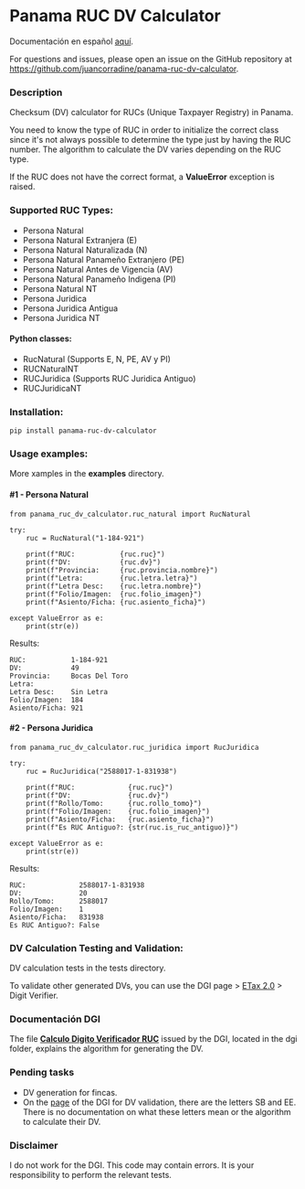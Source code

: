 # Panama RUC DV Calculator

Documentación en español [aquí](./README_ES.md).

For questions and issues, please open an issue on the GitHub repository
at https://github.com/juancorradine/panama-ruc-dv-calculator.

### Description

Checksum (DV) calculator for RUCs (Unique Taxpayer Registry) in Panama.

You need to know the type of RUC in order to initialize the correct class since it's not always possible to determine
the type just by having the RUC number. The algorithm to calculate the DV varies depending on the RUC type.

If the RUC does not have the correct format, a __ValueError__ exception is raised.

### Supported RUC Types:

* Persona Natural
* Persona Natural Extranjera (E)
* Persona Natural Naturalizada (N)
* Persona Natural Panameño Extranjero (PE)
* Persona Natural Antes de Vigencia (AV)
* Persona Natural Panameño Indigena (PI)
* Persona Natural NT
* Persona Juridica
* Persona Juridica Antigua
* Persona Juridica NT

#### Python classes:

* RucNatural (Supports E, N, PE, AV y PI)
* RUCNaturalNT
* RUCJuridica (Supports RUC Juridica Antiguo)
* RUCJuridicaNT

### Installation:

`pip install panama-ruc-dv-calculator`

### Usage examples:

More xamples in the __examples__ directory.

#### #1 - Persona Natural

```
from panama_ruc_dv_calculator.ruc_natural import RucNatural

try:
    ruc = RucNatural("1-184-921")

    print(f"RUC:           {ruc.ruc}")
    print(f"DV:            {ruc.dv}")
    print(f"Provincia:     {ruc.provincia.nombre}")
    print(f"Letra:         {ruc.letra.letra}")
    print(f"Letra Desc:    {ruc.letra.nombre}")
    print(f"Folio/Imagen:  {ruc.folio_imagen}")
    print(f"Asiento/Ficha: {ruc.asiento_ficha}")
    
except ValueError as e:
    print(str(e))
```

Results:

```
RUC:           1-184-921
DV:            49
Provincia:     Bocas Del Toro
Letra:         
Letra Desc:    Sin Letra
Folio/Imagen:  184
Asiento/Ficha: 921
```

#### #2 - Persona Juridica

```
from panama_ruc_dv_calculator.ruc_juridica import RucJuridica

try:
    ruc = RucJuridica("2588017-1-831938")

    print(f"RUC:             {ruc.ruc}")
    print(f"DV:              {ruc.dv}")
    print(f"Rollo/Tomo:      {ruc.rollo_tomo}")
    print(f"Folio/Imagen:    {ruc.folio_imagen}")
    print(f"Asiento/Ficha:   {ruc.asiento_ficha}")
    print(f"Es RUC Antiguo?: {str(ruc.is_ruc_antiguo)}")
    
except ValueError as e:
    print(str(e))
```

Results:

```
RUC:             2588017-1-831938
DV:              20
Rollo/Tomo:      2588017
Folio/Imagen:    1
Asiento/Ficha:   831938
Es RUC Antiguo?: False
```

### DV Calculation Testing and Validation:

DV calculation tests in the tests directory.

To validate other generated DVs, you can use the DGI page > [ETax 2.0](https://etax2.mef.gob.pa/etax2web) > Digit
Verifier.

### Documentación DGI

The file __[Calculo Digito Verificador RUC](./dgi/Calculo_Digito_Verificador_RUC.pdf)__ issued by the DGI, located in
the dgi folder, explains the algorithm for generating the DV.

### Pending tasks

* DV generation for fincas.
* On the [page](https://etax2.mef.gob.pa/etax2web) of the DGI for DV validation, there are the letters SB and EE.
  There is no documentation on what these letters mean or the algorithm to calculate their DV.

### Disclaimer

I do not work for the DGI. This code may contain errors. It is your responsibility to perform the relevant tests.

